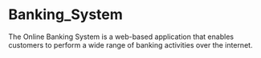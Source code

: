 # Banking_System
The Online Banking System is a web-based application that enables customers to perform a wide range of banking activities over the internet. 
